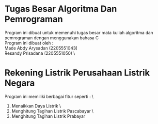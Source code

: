 # Tugas Besar Algoritma Dan Pemrograman
Program ini dibuat untuk memenuhi tugas besar mata kuliah algoritma dan pemrograman dengan menggunakan bahasa C \
Program ini dibuat oleh : \
Made Abdy Arysadan (2205551043) \
Resandy Prisadana (2205551050) 
\
# Rekening Listrik Perusahaan Listrik Negara
Program ini memiliki berbagai fitur seperti : \
1. Menaikkan Daya Listrik \
2. Menghitung Tagihan Listrik Pascabayar \
3. Menghitung Tagihan Listrik Prabayar 
